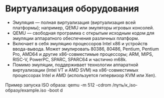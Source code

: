 # Виртуализация оборудования
+ Эмуляция — полная виртуализация (виртуализация всей платформы); например, QEMU или эмуляторы игровых консолей.
+ QEMU — свободная программа с открытым исходным кодом для эмуляции аппаратного обеспечения различных платформ.
+ Включает в себя эмуляцию процессоров Intel x86 и устройств ввода-вывода. Может эмулировать 80386, 80486, Pentium, Pentium Pro, AMD64 и другие x86-совместимые процессоры; ARM, MIPS, RISC-V, PowerPC, SPARC, SPARC64 и частично m68k.
+ Помимо эмуляции, поддерживает технологии аппаратной виртуализации (Intel VT и AMD SVM) на x86-совместимых процессорах Intel и AMD (используется гипервизор KVM или Xen).

Пример запуска ISO образа: qemu -m 512 -cdrom /путь/к_iso-образу/example.iso -boot d

